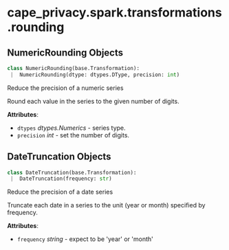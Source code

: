 <a name=".cape_privacy.spark.transformations.rounding"></a>
# cape\_privacy.spark.transformations.rounding

<a name=".cape_privacy.spark.transformations.rounding.NumericRounding"></a>
## NumericRounding Objects

```python
class NumericRounding(base.Transformation):
 |  NumericRounding(dtype: dtypes.DType, precision: int)
```

Reduce the precision of a numeric series

Round each value in the series to the given number
of digits.

**Attributes**:

- `dtypes` _dtypes.Numerics_ - series type.
- `precision` _int_ - set the number of digits.

<a name=".cape_privacy.spark.transformations.rounding.DateTruncation"></a>
## DateTruncation Objects

```python
class DateTruncation(base.Transformation):
 |  DateTruncation(frequency: str)
```

Reduce the precision of a date series

Truncate each date in a series to the unit (year or month)
specified by frequency.

**Attributes**:

- `frequency` _string_ - expect to be 'year' or 'month'

